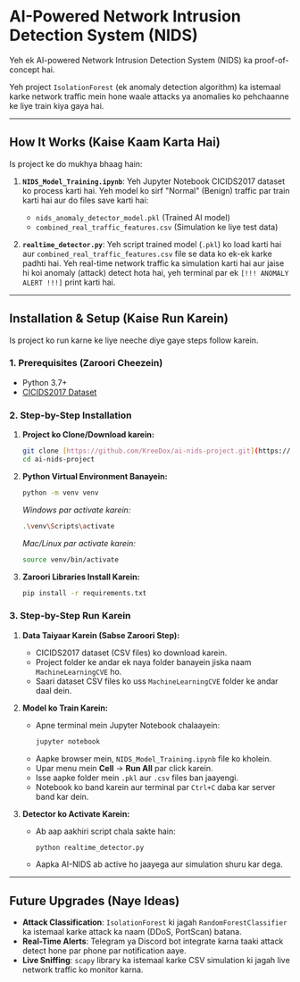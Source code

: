 # AI-Powered Network Intrusion Detection System (NIDS)

Yeh ek AI-powered Network Intrusion Detection System (NIDS) ka proof-of-concept hai.

Yeh project `IsolationForest` (ek anomaly detection algorithm) ka istemaal karke network traffic mein hone waale attacks ya anomalies ko pehchaanne ke liye train kiya gaya hai.

---

## How It Works (Kaise Kaam Karta Hai)

Is project ke do mukhya bhaag hain:

1.  **`NIDS_Model_Training.ipynb`**: Yeh Jupyter Notebook CICIDS2017 dataset ko process karti hai. Yeh model ko sirf "Normal" (Benign) traffic par train karti hai aur do files save karti hai:
    * `nids_anomaly_detector_model.pkl` (Trained AI model)
    * `combined_real_traffic_features.csv` (Simulation ke liye test data)

2.  **`realtime_detector.py`**: Yeh script trained model (`.pkl`) ko load karti hai aur `combined_real_traffic_features.csv` file se data ko ek-ek karke padhti hai. Yeh real-time network traffic ka simulation karti hai aur jaise hi koi anomaly (attack) detect hota hai, yeh terminal par ek `[!!! ANOMALY ALERT !!!]` print karti hai.

---

## Installation & Setup (Kaise Run Karein)

Is project ko run karne ke liye neeche diye gaye steps follow karein.

### 1. Prerequisites (Zaroori Cheezein)

* Python 3.7+
* [CICIDS2017 Dataset](https://www.unb.ca/cic/datasets/ids-2017.html)

### 2. Step-by-Step Installation

1.  **Project ko Clone/Download karein:**
    ```bash
    git clone [https://github.com/KreeDox/ai-nids-project.git](https://github.com/KreeDox/ai-nids-project.git)
    cd ai-nids-project
    ```

2.  **Python Virtual Environment Banayein:**
    ```bash
    python -m venv venv
    ```
    *Windows par activate karein:*
    ```bash
    .\venv\Scripts\activate
    ```
    *Mac/Linux par activate karein:*
    ```bash
    source venv/bin/activate
    ```

3.  **Zaroori Libraries Install Karein:**
    ```bash
    pip install -r requirements.txt
    ```

### 3. Step-by-Step Run Karein

1.  **Data Taiyaar Karein (Sabse Zaroori Step):**
    * CICIDS2017 dataset (CSV files) ko download karein.
    * Project folder ke andar ek naya folder banayein jiska naam `MachineLearningCVE` ho.
    * Saari dataset CSV files ko uss `MachineLearningCVE` folder ke andar daal dein.

2.  **Model ko Train Karein:**
    * Apne terminal mein Jupyter Notebook chalaayein:
        ```bash
        jupyter notebook
        ```
    * Aapke browser mein, `NIDS_Model_Training.ipynb` file ko kholein.
    * Upar menu mein **Cell** -> **Run All** par click karein.
    * Isse aapke folder mein `.pkl` aur `.csv` files ban jaayengi.
    * Notebook ko band karein aur terminal par `Ctrl+C` daba kar server band kar dein.

3.  **Detector ko Activate Karein:**
    * Ab aap aakhiri script chala sakte hain:
        ```bash
        python realtime_detector.py
        ```
    * Aapka AI-NIDS ab active ho jaayega aur simulation shuru kar dega.

---

## Future Upgrades (Naye Ideas)

* **Attack Classification**: `IsolationForest` ki jagah `RandomForestClassifier` ka istemaal karke attack ka naam (DDoS, PortScan) batana.
* **Real-Time Alerts**: Telegram ya Discord bot integrate karna taaki attack detect hone par phone par notification aaye.
* **Live Sniffing**: `scapy` library ka istemaal karke CSV simulation ki jagah live network traffic ko monitor karna.

